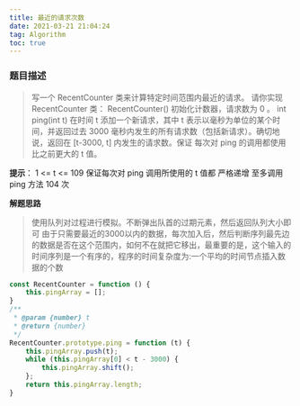 ```yaml
---
title: 最近的请求次数
date: 2021-03-21 21:04:24
tag: Algorithm
toc: true
---
```


### 题目描述
>写一个 RecentCounter 类来计算特定时间范围内最近的请求。
请你实现 RecentCounter 类：
RecentCounter() 初始化计数器，请求数为 0 。
int ping(int t) 在时间 t 添加一个新请求，其中 t 表示以毫秒为单位的某个时间，并返回过去 3000 毫秒内发生的所有请求数（包括新请求）。确切地说，返回在 [t-3000, t] 内发生的请求数。保证 每次对 ping 的调用都使用比之前更大的 t 值。

**提示**：
1 <= t <= 109
保证每次对 ping 调用所使用的 t 值都 严格递增
至多调用 ping 方法 104 次

**解题思路**
>使用队列对过程进行模拟。不断弹出队首的过期元素，然后返回队列大小即可
由于只需要最近的3000以内的数据，每次加入后，然后判断序列最先边的数据是否在这个范围内，如何不在就把它移出，最重要的是，这个输入的时间序列是一个有序的，程序的时间复杂度为:一个平均的时间节点插入数据的个数

```js
const RecentCounter = function () {
    this.pingArray = [];
}
/** 
 * @param {number} t
 * @return {number}
 */
RecentCounter.prototype.ping = function (t) {
    this.pingArray.push(t);
    while (this.pingArray[0] < t - 3000) {
        this.pingArray.shift();
    };
    return this.pingArray.length;
}
```
